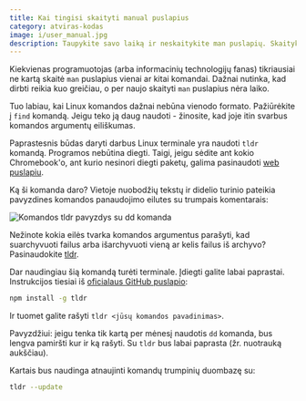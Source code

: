 ```yaml
---
title: Kai tingisi skaityti manual puslapius
category: atviras-kodas
image: i/user_manual.jpg
description: Taupykite savo laiką ir neskaitykite man puslapių. Skaitykite jų vykdymo pavyzdžius su tldr komanda!
---
```


Kiekvienas programuotojas (arba informacinių technologijų fanas) tikriausiai ne kartą skaitė `man` puslapius vienai ar kitai komandai. Dažnai nutinka, kad dirbti reikia kuo greičiau, o per naujo skaityti `man` puslapius nėra laiko.

Tuo labiau, kai Linux komandos dažnai nebūna vienodo formato. Pažiūrėkite į `find` komandą. Jeigu teko ją daug naudoti - žinosite, kad joje itin svarbus komandos argumentų eiliškumas.

Paprastesnis būdas daryti darbus Linux terminale yra naudoti `tldr` komandą. Programos nebūtina diegti. Taigi, jeigu sėdite ant kokio Chromebook'o, ant kurio nesinori diegti paketų, galima pasinaudoti [web puslapiu](https://tldr.ostera.io/).

Ką ši komanda daro? Vietoje nuobodžių tekstų ir didelio turinio pateikia pavyzdines komandos panaudojimo eilutes su trumpais komentarais:

![Komandos tldr pavyzdys su dd komanda](/i/tldr_dd.png)

Nežinote kokia eilės tvarka komandos argumentus parašyti, kad suarchyvuoti failus arba išarchyvuoti vieną ar kelis failus iš archyvo? Pasinaudokite [tldr](https://tldr.ostera.io/tar).

Dar naudingiau šią komandą turėti terminale. Įdiegti galite labai paprastai. Instrukcijos tiesiai iš [oficialaus GitHub puslapio](https://github.com/tldr-pages/tldr):

```bash
npm install -g tldr
```

Ir tuomet galite rašyti `tldr <jūsų komandos pavadinimas>`.

Pavyzdžiui: jeigu tenka tik kartą per mėnesį naudotis `dd` komanda, bus lengva pamiršti kur ir ką rašyti. Su `tldr` bus labai paprasta (žr. nuotrauką aukščiau).

Kartais bus naudinga atnaujinti komandų trumpinių duombazę su:

```bash
tldr --update
```
